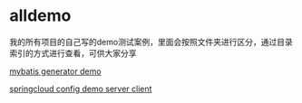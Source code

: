 # alldemo
我的所有项目的自己写的demo测试案例，里面会按照文件夹进行区分，通过目录索引的方式进行查看，可供大家分享

[mybatis generator demo](https://github.com/fly-piglet/alldemo/tree/master/java/genpj.parent)

[springcloud config demo server client](https://github.com/fly-piglet/alldemo/tree/master/java/config.demo)
